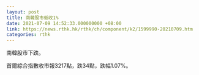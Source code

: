 ```yaml
---
layout: post
title: 南韓股市低收1%
date: 2021-07-09 14:52:33.000000000 +08:00
link: https://news.rthk.hk/rthk/ch/component/k2/1599990-20210709.htm
categories: rthk
---
```


南韓股市下跌。

首爾綜合指數收市報3217點，跌34點，跌幅1.07%。
